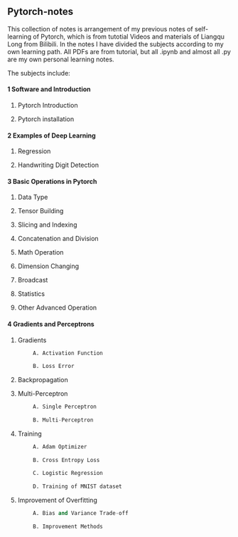 ## Pytorch-notes

This collection of notes is arrangement of my previous notes of self-learning of Pytorch, which is from tutotial Videos and materials of Liangqu Long from Bilibili. In the notes I have divided the subjects according to my own learning path. All PDFs are from tutorial, but all .ipynb and almost all .py are my own personal learning notes.

The subjects include:

#### 1 Software and Introduction

  1. Pytorch Introduction
  
  2. Pytorch installation
  
#### 2 Examples of Deep Learning

  1. Regression
  
  2. Handwriting Digit Detection
  
#### 3 Basic Operations in Pytorch

  1. Data Type
  
  2. Tensor Building
  
  3. Slicing and Indexing
  
  4. Concatenation and Division
  
  5. Math Operation
  
  6. Dimension Changing
  
  7. Broadcast
  
  8. Statistics
  
  9. Other Advanced Operation
  
#### 4 Gradients and Perceptrons

  1. Gradients
  
```Python
		A. Activation Function
		
		B. Loss Error
```
    
  2. Backpropagation
  
  3. Multi-Perceptron

```Python  
		A. Single Perceptron
    
		B. Multi-Perceptron
```
    
  4. Training

```Python  
		A. Adam Optimizer
	    
		B. Cross Entropy Loss
	    
		C. Logistic Regression
	    
		D. Training of MNIST dataset
```

  5. Improvement of Overfitting

```Python  
		A. Bias and Variance Trade-off
    
		B. Improvement Methods
```
